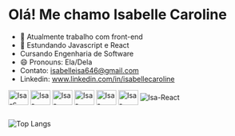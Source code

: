 <h1>Olá! Me chamo Isabelle Caroline</h1>

- 🔭 Atualmente trabalho com front-end
- 🌱 Estundando Javascript e React
-  Cursando Engenharia de Software
- 😄 Pronouns: Ela/Dela
- Contato: isabelleisa646@gmail.com
- Linkedin: www.linkedin.com/in/isabellecaroline
  
<div style="display: inline-block">
  <img align="center" alt="Isa-c" height="30" width="40" src="https://cdn.jsdelivr.net/gh/devicons/devicon/icons/csharp/csharp-original.svg" />
  <img align="center" alt="Isa-html5" height="30" width="40" src="https://cdn.jsdelivr.net/gh/devicons/devicon/icons/html5/html5-original.svg" />
  <img align="center" alt="Isa-css3" height="30" width="40" src="https://cdn.jsdelivr.net/gh/devicons/devicon/icons/css3/css3-original.svg" />
  <img align="center" alt="Isa-mysql" height="30" width="40" src="https://cdn.jsdelivr.net/gh/devicons/devicon/icons/mysql/mysql-original-wordmark.svg" />
  <img align="center" alt="Isa-JavaScript" height="30" width="40" src="https://cdn.jsdelivr.net/gh/devicons/devicon/icons/javascript/javascript-original.svg" />
  <img align="center" alt="Isa-boot" height="30" width="40" src="https://cdn.jsdelivr.net/gh/devicons/devicon/icons/bootstrap/bootstrap-original.svg" />
  <img align="center" alt="Isa-React" src="https://cdn.jsdelivr.net/gh/devicons/devicon@latest/icons/react/react-original-wordmark.svg" />
          
</div>

##

  ![Top Langs](https://github-readme-stats.vercel.app/api/top-langs/?username=Isabelle0210&layout=compact&theme=synthwave)

